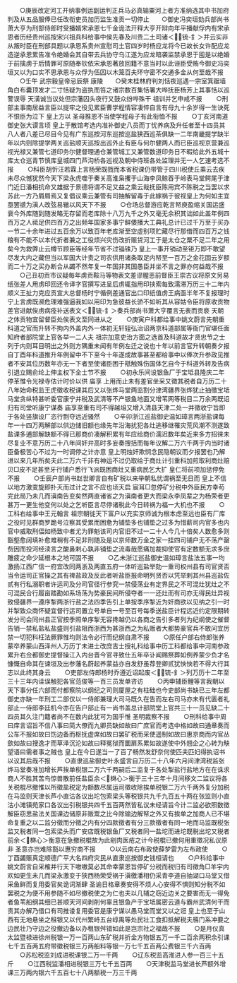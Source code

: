 <!-- { "loadSidebar": true } -->
　　○庚辰改定河工开纳事例运副运判正兵马必真输粟河上者方准纳选其中书加府判及从五品服俸已任改衔吏员加历监生准贡一切停止　　○御史冯奕垣劾兵部尚书萧大亨为刑部侍郎时受播婿宋承恩七千金诡法开释大亨开辩向年平播献俘内有宋承恩者历经贵州巡按宋兴祖兵科给事中侯先春及川贵二土司诸＜锍-釒＞并云实非从叛时臣在刑部具题以承恩系贵州宣慰司土官四岁时杨应龙将今已故长女许配应龙造逆承恩累告准令绝婚会其自带去兵协守乌江遂为应龙暗袭监禁承恩于囤是以绝婚于前擒虏于后情罪可原随奉钦依宋承恩著放回籍不意当时以此诬臣受贿今御史冯奕垣又以为口实不思承恩与众俘为伍囚以木笼百夫环守密不交通多金从何至哉不报
　　○壬午  武宗毅皇帝忌辰祭  康陵　　○癸未桂林府判刘恬夜巡遇一宗室箕踞墙角白布囊顶发才二寸恬疑为盗执而笞之诸宗数百集恬署大哗抚臣杨芳上其事恬以巡警误辱  天潢诚当议处但宗藩囚头夜行又鼓众纷哗殊干  祖训并乞申戒不报
　　○刑部主事南居益言臣以提牢之役见累臣曹学程情容凄悴自言有母九十余岁得一生诀死不恨臣为泣下  皇上方以  圣母推恩不当使学程母子有此衔恤不报
　　○丁亥河南道御史张大谟言顷  皇上于散馆考选内准补御史八员而丁忧养病及升任者至十四员其八人者八差已尽目今见有广东巡按河东巡按巡盐狭西巡茶俱缺一二年南畿提学缺半年以内则除提学两关巡盐顺天巡按出巡外止有臣与何尔健两人而已臣巡视京营兼巡视光禄又兼管七道印务尔健督理通仓兼管城工又兼管数道印务日不暇给此外五城十库太仓巡青节慎库皇城四门芦沟桥各巡视及朝中侍班各处监理并无一人乞速考选不报
　　○科臣胡忻汪若霖上言杨荣既戮而本省税课仍带管于四川税使丘乘云去疾未尽众憾犹然今天下梁永虎噬于秦关高淮枭攫于山海李凤鲸吞于岭表马堂鳄尾于津门近日潘相抗命又雄据于景德将谓不足又益之乘云哉抚臣陈用宾不陈税之当罢以求苏此一方乃屑屑焉又复倡议乘云兼管有司抽解留毒于此嫁祸于彼视皇上为何如主宜亟罢禠为滇人改弦易辙以风天下不报
　　○仓场总督游应乾言帑庾盈缩关国运盛衰今外库随到随发略无存留而老库除十八万九千之外又毫无余积其诎如此盖年例四百万之人祗足供四百万之出频年国家多事宁鲜倭播大工典礼总计已过千万至于买办一节二十余年进过五百余万以致百年老库渐至空虚别项贮藏尽行那借而四百万之钱粮有不能不以本代折者兼之工役烦兴灾伤改折赈贷河工于是太仓之粟不足二年之用矣今为救弊止云樽节顾臣等经年节省不过锱铢乃  皇上一事开销动至钜万即不敢望尽发大内之藏但当以军国大计责之司农供用诸条取足内帑至一百万之金花固云岁额而二十万之买办断合从蠲不然年复一年国非其国愚臣并坐不言之罪亦何益哉不报
　　○己丑初贡市议疑每年虏贡鞍马等物表文差谬腥恶前督臣王崇古议将原文另易纸张差人用虏印回还令译字官撰写进呈后虏辄指用印挟索每致濡滞万历三十二年内顺义王扯力克应贡宣大总督杨时宁循例差通官出口印纸值虏王病亟半年不复报理时宁上言虏既濒危理难强逼我如以用印为急彼益长骄不如听其从容姑令臣将原收贡物差官进献俟虏病痊补送表文＜锍-釒＞奏兵部尚书萧大亨覆言无表而贡亵  天朝之体贡物宜留督臣处俟表文至同进从之
　　○庚寅户科都给事中姚文蔚言先朝重科道之官而升转不拘内外盖内外一体初无轩轾弘治诏两京科道部属等衙门官堪任面知府者部院堂上官各举一二人夫  祖宗加意吏治方面之选首及科道故才贤忠节之士列于内则耳目明出之外则方隅重未闻有年例左迁之说也十年以前言官升转朝奏夕报自丁酉年科道推升年例留中不下至今十年遂成故事甚至都给事中以俸次升参政见推者不安其位历数年亦无一下者至使诸臣困于羝触殊伤国体乞自今于科道外转及告病引退立赐俞纶上伸主权下全士节不报
　　○初永乐间设银鱼厂于宝坻县隆庆二年停革惟令光禄寺估计时价以供  庙享  上用而止未有差官坐采又徵其税者自万历二十八年始命税监王虎徵收税课其后又以张烨马堂两监割分津湾疆界张烨犹止抽徵宝坻马堂贪纵特甚听委官康宁并税及武清等不产银鱼地面又增苇网等税目二万余两既诏归有司堂听康宁谋奏  庙享至重有司不得越俎又增入清县天津二处一并徵收宁旨即于各处竖旗设厂恣行剽夺远近骚然
　　○辛卯浙江巡盐御史温如璋言两浙盐课每年一十四万两解部以供边储旧额也缘先年沿海扰犯各灶逃移继罹灾荒风潮不测遂致盐课多逋部解缺额不得已那商价凑解积累有年应给商价濡迟数年矣近来多方招徕未尽复业不意万历二十八年间奸弁高时多妄奏搜括而每年议解二万六千两于内当时诸臣备极苦心不过为一时调停之计亦意  皇上明烛奸欺悯念民隐朝议而夕报罢也乃解进以来几年所矣夫此二万六千非有神运不过仍取给于商灶计引重科加煎取利商灶赔贝□皮不足甚至牙行铺户悉行飞派既困商灶又重病民乞大扩  皇仁将前项加惩停免不报
　　○壬辰户部尚书赵世卿言自有矿税以来举朝私忧谓祸至无日而  皇上不信以地方激变旋即扑灭而过计之言不应也顷天启  宸耳□忽停矿分税中外臣民方幸苟完此局乃未几而滇南告变矣然两直诸省之为滇南者更大而梁永李凤辈之为杨荣者更甚万一更生他变何以处之乞听臣言尽停诸税此今日转祸为福一大机也不报
　　○工科右给事中王元翰言  祖宗朝徙天下富户以充实京师诚为根本虑至远也臣有厂库之役时见群商罗跪号泣察其受累而困惫为铺垫多也铺垫之过多为惜薪司内官多也内官中威取刑偪如杨致中者尤为罪魁该司内官旧不过一二十人今几十倍矣人数愈多则豁壑愈阔填补愈难稍有不足非刑随及是以京师数万金之家一挂四司铺户无不荡产罄赀因而投河经渎言之酸鼻剌心孰非铺垫之流毒哉愿痛加裁抑使官有定数额无求多庶雕疲之命少延根本之地可固不报
　　○乙未浙江巡盐御史温如璋言盐法五事一均激扬江西广信一府宜改同两浙及两直五府一体听巡盐举劾一重司权州县有司官贤否当令运司正官操之其有禆盐政及反此者听盐臣报命明列贤否以凭举剌其州县巡盐佐贰有行私溺职者许运司及分司官径行参究一禁侵荡业有定界民之不可混灶犹灶之不可混民合行履亩踏勘如系场荡为势豪民间所侵夺者一一还灶而有司亦无得民灶异视致侵疆界一遵序掣两浙行盐之法四季告引上单按季序掣近为奸商欲以见纳之引一时并掣致众商怀疑宜督行运司置立号单自一号至百号每季送盐臣计程远近约定限期转发分司会同州县正官按季照单序掣无容搀越仍以各商之告引多者列为纪纲使之催督告销一禁私盐私盐盛则引盐阻而浙西为甚浙西之为私贩者大都势豪官兵不敢问宜厉禁一切犯科枉法厥罪惟均则法令必行而纪纲自肃不报
　　○原任户部右侍郎张养蒙卒养蒙山西泽州人万历丁未进士改庶吉士授礼科给事中历工科都给事中河南参政累升右佥都御史提督操江入内台晋今官寻致仕五年卒讣闻赐祭葬如例养蒙少负才名慷慨自命其在谏垣及出参藩名蔚起养蒙益亦自发舒虽荐登卿贰犹怏怏若不得大行其志以此终其身云
　　○吏部左侍郎杨时乔遵近诏起废＜锍-釒＞列万历十二年至三十三年内诖误触犯各官范俊等一百三员发单咨访
　　○丙申辅臣鲤等言我朝以天下事分任六部而付都察院以纲纪之司则厦屋之有柱础也今吏部尚书缺已三年左都御史亦缺一年刑工二部仅以一侍郎兼理大司马既久在告而左右司马亦未有代匮者礼部止一侍郎李廷机今亦在告户部止有一尚书盖总计部院堂上官共三十一员见缺二十四员其久注门籍者尚不在数内此犹可为国乎惟  圣明裁察不报
　　○刑科给事中周曰庠言诏旨不信八事曰简大僚而九卿员缺如故曰广庶官而考选中格如故曰通章奏而公车不报如故曰饬边备而枢抚虚席如故曰罢矿税而采使遥制如故曰惠京商而内官丛歛如故曰搜逸才而草泽沉沦如故曰释冤狱而圜扉系累如故遂使中外翘企之心转为觖望语曰需者事之贼也  皇上在今日遂当一了百了畅然发舒奈何使匹夫匹妇得执诏书以议其后哉不报
　　○直隶巡盐御史叶永盛言自万历二十八年六月间津湾税监张烨马堂奏准加增长芦挨单税银二万六千两嗣后二监复于各处掣盐行盐地方在在诛求商人不胜其苦鸟惊兽散前任盐臣余＜棥心＞衡于三十三年十月间移文二监议将各关税棍尽撤惟以所徵盐税定为额数尽属运司徵收除挨单税银二万六千两外复分加税在马监则天津长芦小直沽各议出坨包索梁头等税银共九千九百五十两在张监则小直沽小滩镇苑家口各议出引税银共四千五百两然皆私议未经请旨今计二监必欲照数徵解臣窃思盐法关国课边储原非贩鬻之比今除输边解帑之外又有挨单之加商人已不堪命复重之以二监分徵而分徵之内有分四款徵者有分三款徵者有同一地而马监既税张监又税者同一包索梁头而广安店既税银鱼厂又税者同一盐坨而进坨既税出坨又税者前余＜棥心＞衡意在急撤税棍故为此剜肉医疮之计今税棍已撤何用重徵况私议原非  圣意亦岂难除豁以惠穷商不报
　　○以云南右布政使薛梦雷为左布政使
　　○丁酉蠲赈真定顺德广平大名四府灾民从直隶巡按御史钱桓请也
　　○户科给事中姚文蔚言自采榷并行天下嗷嗷莫必其命幸蒙恩旨停矿分税而税归有司徵角□羊宇内欢如更生未几而梁永激变于狭西杨荣受祸于滇徼潘相仍采青李道自抽湖口马堂又借采鱼鲜而复用委官矣诡词渐肆  圣谕日格章奏安得不烦人心安得不惧则知分税不如罢税之为便不用参随不如尽撤税使之为仁也夫以几辅之窃近边关之要害而无一得免者鱼苇船纲其细已甚顺天河间剥削何辜且银鱼产于宝坻属密云道与霸州武清何干而责其办解乃借口有司推诿复用委官是康宁谋以愚马堂而堂又以之诳  皇上也至于山西有无地悬坐之租银又以代州繁峙五台崞禺等处民壮工食扣抵解税夫鴈门系冲要之边民壮乃守边之役撤边备以办租银舛错如此是岂宗社之福哉不报
　　○是月仪真太监暨禄进徐州税银一万一百两山东矿税并折金方物银五万一千二百余两积余引课七千五百两五府带徵税银三万两船料等银一万七千五百两公费银三千六百两
　　○苏松税监刘成进税课银二万一千两
　　○辽东税监高淮进人参一百三十五斤
　　○江西税监潘相进税银三万七千五百两
　　○天津税监马堂进长芦额外增课三万两内银六千五百七十八两额税一万三千两
